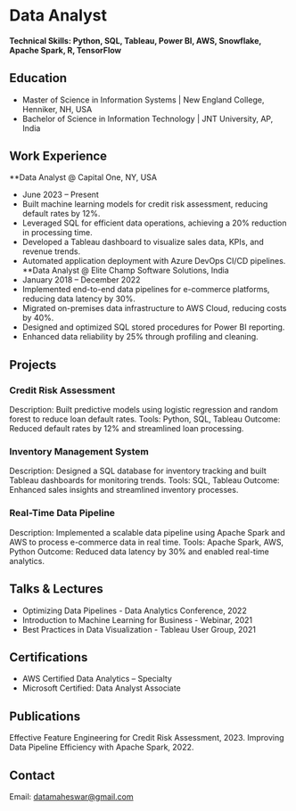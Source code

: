 # Data Analyst
#### Technical Skills: Python, SQL, Tableau, Power BI, AWS, Snowflake, Apache Spark, R, TensorFlow

## Education
- Master of Science in Information Systems | New England College, Henniker, NH, USA
- Bachelor of Science in Information Technology | JNT University, AP, India

## Work Experience
**Data Analyst @ Capital One, NY, USA
- June 2023 – Present
- Built machine learning models for credit risk assessment, reducing default rates by 12%.
- Leveraged SQL for efficient data operations, achieving a 20% reduction in processing time.
- Developed a Tableau dashboard to visualize sales data, KPIs, and revenue trends.
- Automated application deployment with Azure DevOps CI/CD pipelines.
**Data Analyst @ Elite Champ Software Solutions, India
- January 2018 – December 2022
- Implemented end-to-end data pipelines for e-commerce platforms, reducing data latency by 30%.
- Migrated on-premises data infrastructure to AWS Cloud, reducing costs by 40%.
- Designed and optimized SQL stored procedures for Power BI reporting.
- Enhanced data reliability by 25% through profiling and cleaning.

## Projects
### Credit Risk Assessment
Description:
Built predictive models using logistic regression and random forest to reduce loan default rates.
Tools: Python, SQL, Tableau
Outcome: Reduced default rates by 12% and streamlined loan processing.

### Inventory Management System
Description:
Designed a SQL database for inventory tracking and built Tableau dashboards for monitoring trends.
Tools: SQL, Tableau
Outcome: Enhanced sales insights and streamlined inventory processes.

### Real-Time Data Pipeline
Description:
Implemented a scalable data pipeline using Apache Spark and AWS to process e-commerce data in real time.
Tools: Apache Spark, AWS, Python
Outcome: Reduced data latency by 30% and enabled real-time analytics.

## Talks & Lectures
- Optimizing Data Pipelines - Data Analytics Conference, 2022
- Introduction to Machine Learning for Business - Webinar, 2021
- Best Practices in Data Visualization - Tableau User Group, 2021
## Certifications
- AWS Certified Data Analytics – Specialty
- Microsoft Certified: Data Analyst Associate
## Publications
Effective Feature Engineering for Credit Risk Assessment, 2023.
Improving Data Pipeline Efficiency with Apache Spark, 2022.
## Contact
Email: datamaheswar@gmail.com
